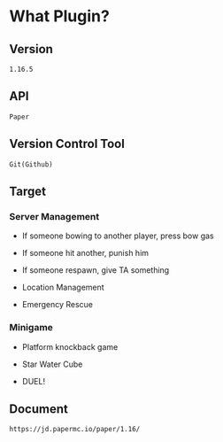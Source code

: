 # What Plugin?

## Version

    1.16.5

## API

    Paper

## Version Control Tool

    Git(Github)

## Target

### Server Management

- If someone bowing to another player, press bow gas

- If someone hit another, punish him

- If someone respawn, give TA something

- Location Management

- Emergency Rescue

### Minigame

- Platform knockback game

- Star Water Cube

- DUEL!

## Document

```
https://jd.papermc.io/paper/1.16/
```
